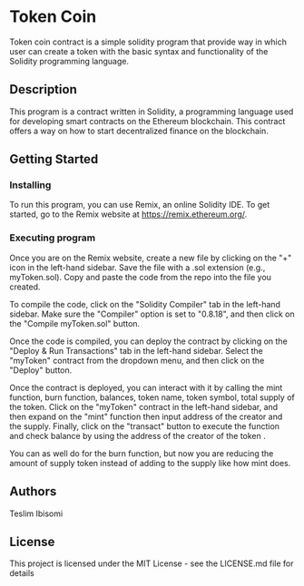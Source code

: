 # Token Coin

Token coin contract is a simple solidity program that provide way in which user can create a token with the basic syntax and functionality of the Solidity programming language.

## Description

This program is a contract written in Solidity, a programming language used for developing smart contracts on the Ethereum blockchain. This contract offers a way on how to start decentralized finance on the blockchain.

## Getting Started

### Installing

To run this program, you can use Remix, an online Solidity IDE. To get started, go to the Remix website at https://remix.ethereum.org/.

### Executing program

Once you are on the Remix website, create a new file by clicking on the "+" icon in the left-hand sidebar. Save the file with a .sol extension (e.g., myToken.sol). Copy and paste the code from the repo into the file you created.

To compile the code, click on the "Solidity Compiler" tab in the left-hand sidebar. Make sure the "Compiler" option is set to "0.8.18", and then click on the "Compile myToken.sol" button.

Once the code is compiled, you can deploy the contract by clicking on the "Deploy & Run Transactions" tab in the left-hand sidebar. Select the "myToken" contract from the dropdown menu, and then click on the "Deploy" button.

Once the contract is deployed, you can interact with it by calling the mint function, burn function, balances, token name, token symbol, total supply of the token. Click on the "myToken" contract in the left-hand sidebar, and then expand on the "mint" function then input address of the creator and the supply. Finally, click on the "transact" button to execute the function and check balance by using the address of the creator of the token .

You can as well do for the burn function, but now you are reducing the amount of supply token instead of adding to the supply like how mint does.

## Authors

Teslim Ibisomi

## License

This project is licensed under the MIT License - see the LICENSE.md file for details
